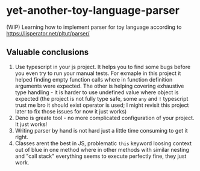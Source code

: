 # yet-another-toy-language-parser
(WIP) Learning how to implement parser for toy language according to https://lisperator.net/pltut/parser/

## Valuable conclusions
1. Use typescript in your js project. It helps you to find some bugs before you even try to run your manual tests. For exmaple in this project it helped finding empty function calls where in function definition arguments were expected. The other is helping covering exhaustive type handling - it is harder to use undefined value where object is expected (the project is not fully type safe, some `any` and `!` typescript trust me bro it should exist operator is used; I might revisit this project later to fix those issues for now it just works)
2. Deno is greate tool - no more complicated configuration of your project. It just works!
3. Writing parser by hand is not hard just a little time consuming to get it right.
4. Classes arent the best in JS, problematic `this` keyword loosing context out of blue in one method where in other methods with similar nesting and "call stack" everything seems to execute perfectly fine, they just work.
